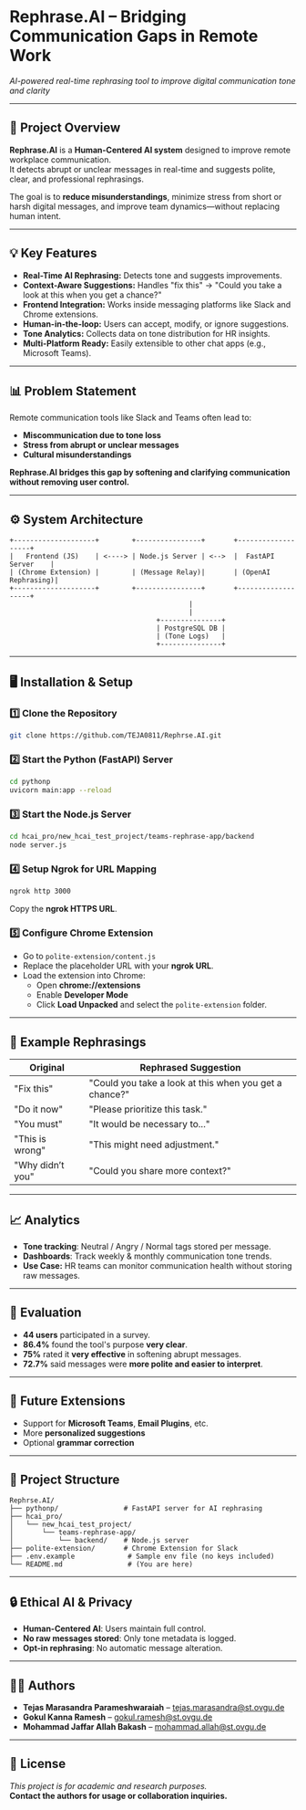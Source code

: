 
# Rephrase.AI – Bridging Communication Gaps in Remote Work

_AI-powered real-time rephrasing tool to improve digital communication tone and clarity_

---

## 📝 Project Overview

**Rephrase.AI** is a **Human-Centered AI system** designed to improve remote workplace communication.  
It detects abrupt or unclear messages in real-time and suggests polite, clear, and professional rephrasings.

The goal is to **reduce misunderstandings**, minimize stress from short or harsh digital messages, and improve team dynamics—without replacing human intent.

---

## 💡 Key Features

- **Real-Time AI Rephrasing:** Detects tone and suggests improvements.
- **Context-Aware Suggestions:** Handles "fix this" → "Could you take a look at this when you get a chance?"
- **Frontend Integration:** Works inside messaging platforms like Slack and Chrome extensions.
- **Human-in-the-loop:** Users can accept, modify, or ignore suggestions.
- **Tone Analytics:** Collects data on tone distribution for HR insights.
- **Multi-Platform Ready:** Easily extensible to other chat apps (e.g., Microsoft Teams).

---

## 📊 Problem Statement

Remote communication tools like Slack and Teams often lead to:
- **Miscommunication due to tone loss**
- **Stress from abrupt or unclear messages**
- **Cultural misunderstandings**

**Rephrase.AI bridges this gap by softening and clarifying communication without removing user control.**

---

## ⚙️ System Architecture

```
+--------------------+        +----------------+       +-------------------+
|   Frontend (JS)    | <----> | Node.js Server | <-->  |  FastAPI Server    |
| (Chrome Extension) |        | (Message Relay)|       | (OpenAI Rephrasing)|
+--------------------+        +----------------+       +-------------------+
                                            |
                                            |
                                    +---------------+
                                    | PostgreSQL DB |
                                    | (Tone Logs)   |
                                    +---------------+
```

---

## 🖥️ Installation & Setup

### 1️⃣ Clone the Repository

```bash
git clone https://github.com/TEJA0811/Rephrse.AI.git
```

### 2️⃣ Start the Python (FastAPI) Server

```bash
cd pythonp
uvicorn main:app --reload
```

### 3️⃣ Start the Node.js Server

```bash
cd hcai_pro/new_hcai_test_project/teams-rephrase-app/backend
node server.js
```

### 4️⃣ Setup Ngrok for URL Mapping

```bash
ngrok http 3000
```

Copy the **ngrok HTTPS URL**.

### 5️⃣ Configure Chrome Extension

- Go to `polite-extension/content.js`
- Replace the placeholder URL with your **ngrok URL**.
- Load the extension into Chrome:
  - Open **chrome://extensions**
  - Enable **Developer Mode**
  - Click **Load Unpacked** and select the `polite-extension` folder.

---

## 🧪 Example Rephrasings

| **Original**       | **Rephrased Suggestion**                     |
|-------------------|----------------------------------------------|
| "Fix this"         | "Could you take a look at this when you get a chance?" |
| "Do it now"        | "Please prioritize this task."               |
| "You must"         | "It would be necessary to..."                |
| "This is wrong"    | "This might need adjustment."                |
| "Why didn’t you"   | "Could you share more context?"              |

---

## 📈 Analytics

- **Tone tracking**: Neutral / Angry / Normal tags stored per message.
- **Dashboards**: Track weekly & monthly communication tone trends.
- **Use Case:** HR teams can monitor communication health without storing raw messages.

---

## 🧪 Evaluation

- **44 users** participated in a survey.
- **86.4%** found the tool's purpose **very clear**.
- **75%** rated it **very effective** in softening abrupt messages.
- **72.7%** said messages were **more polite and easier to interpret**.

---

## 🚀 Future Extensions

- Support for **Microsoft Teams**, **Email Plugins**, etc.
- More **personalized suggestions**
- Optional **grammar correction**

---

## 📂 Project Structure

```
Rephrse.AI/
├── pythonp/                # FastAPI server for AI rephrasing
├── hcai_pro/
│   └── new_hcai_test_project/
│       └── teams-rephrase-app/
│           └── backend/    # Node.js server
├── polite-extension/       # Chrome Extension for Slack
├── .env.example             # Sample env file (no keys included)
└── README.md                # (You are here)
```

---

## 🔒 Ethical AI & Privacy

- **Human-Centered AI**: Users maintain full control.
- **No raw messages stored**: Only tone metadata is logged.
- **Opt-in rephrasing**: No automatic message alteration.

---

## 🧑‍💻 Authors

- **Tejas Marasandra Parameshwaraiah** – [tejas.marasandra@st.ovgu.de](mailto:tejas.marasandra@st.ovgu.de)  
- **Gokul Kanna Ramesh** – [gokul.ramesh@st.ovgu.de](mailto:gokul.ramesh@st.ovgu.de)  
- **Mohammad Jaffar Allah Bakash** – [mohammad.allah@st.ovgu.de](mailto:mohammad.allah@st.ovgu.de)

---

## 📄 License

_This project is for academic and research purposes._  
**Contact the authors for usage or collaboration inquiries.**
